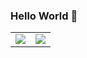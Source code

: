 ### Hello World 👾

<table>
  <tr>
    <td valign="center"><a href="https://github.com/anuraghazra/github-readme-stats">
    <img align="center" src="https://github-readme-stats.vercel.app/api?username=vsilvabruno&show_icons=true&icon_color=666666&hide=stars&hide_border=true&include_all_commits=true&theme=dark&rank_icon=github" />
    </a></td>
    <td valign="center"><a href="https://github.com/anuraghazra/github-readme-stats">
    <img align="center" src="https://github-readme-stats.vercel.app/api/top-langs/?username=vsilvabruno&hide_border=true&layout=compact&theme=dark" />
    </a></td>
  </tr>
</table>